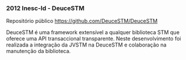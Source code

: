 ### 2012 Inesc-Id - DeuceSTM

Repositório público https://github.com/DeuceSTM/DeuceSTM

DeuceSTM é uma framework extensível a qualquer biblioteca STM que oferece uma API transaccional transparente. Neste desenvolvimento foi realizada a integração da JVSTM  na DeuceSTM e colaboração na manutenção da biblioteca.